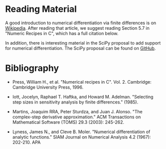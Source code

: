 # Reading Material

A good introduction to numerical differentiation via finite differences is on
[Wikipedia](https://en.wikipedia.org/wiki/Numerical_differentiation). After
reading that article, we suggest reading Section 5.7 in "Numeric Recipes in C",
which has a full citation below.

In addition, there is interesting material in the SciPy proposal to add support
for numerical differentiation. The SciPy proposal can be found on
[GitHub](https://github.com/scipy/scipy/wiki/Proposal:-add-finite-difference-numerical-derivatives-as-scipy.diff).

# Bibliography

* Press, William H., et al. "Numerical recipes in C". Vol. 2. Cambridge:
    Cambridge University Press, 1996.

* Iott, Jocelyn, Raphael T. Haftka, and Howard M. Adelman. "Selecting step
    sizes in sensitivity analysis by finite differences." (1985).

* Martins, Joaquim RRA, Peter Sturdza, and Juan J. Alonso. "The complex-step
    derivative approximation." ACM Transactions on Mathematical Software (TOMS)
    29.3 (2003): 245-262.

* Lyness, James N., and Cleve B. Moler. "Numerical differentiation of analytic
    functions." SIAM Journal on Numerical Analysis 4.2 (1967): 202-210.
    APA
